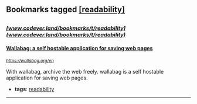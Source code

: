 ## Bookmarks tagged [[readability]](https://www.codever.land/search?q=[readability])

_<sup><sup>[www.codever.land/bookmarks/t/readability](www.codever.land/bookmarks/t/readability)</sup></sup>_
---
#### [Wallabag: a self hostable application for saving web pages](https://wallabag.org/en)
_<sup>https://wallabag.org/en</sup>_

With wallabag, archive the web freely. wallabag is a self hostable application for saving web pages.
* **tags**: [readability](../tagged/readability.md)
---
